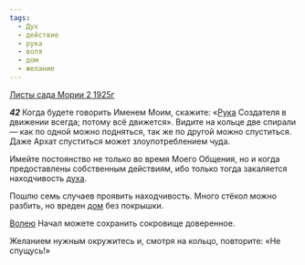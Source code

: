 ```yaml
---
tags:
  - Дух
  - действие
  - рука
  - воля
  - дом
  - желание
---
```


[Листы сада Мории 2 1925г](/agni/1925)

___42___
Когда будете говорить Именем Моим, скажите: «[Рука](/tag/#рука) Создателя в движении всегда; потому всё движется». Видите на кольце две спирали — как по одной можно подняться, так же по другой можно спуститься. Даже Архат спуститься может злоупотреблением чуда.   

Имейте постоянство не только во время Моего Общения, но и когда предоставлены собственным действиям, ибо только тогда закаляется находчивость [духа](/tag/#Дух).   

Пошлю семь случаев проявить находчивость. Много стёкол можно разбить, но вреден [дом](/tag/#дом) без покрышки.   

[Волею](/tag/#воля) Начал можете сохранить сокровище доверенное.   

Желанием нужным окружитесь и, смотря на кольцо, повторите: «Не спущусь!»   

